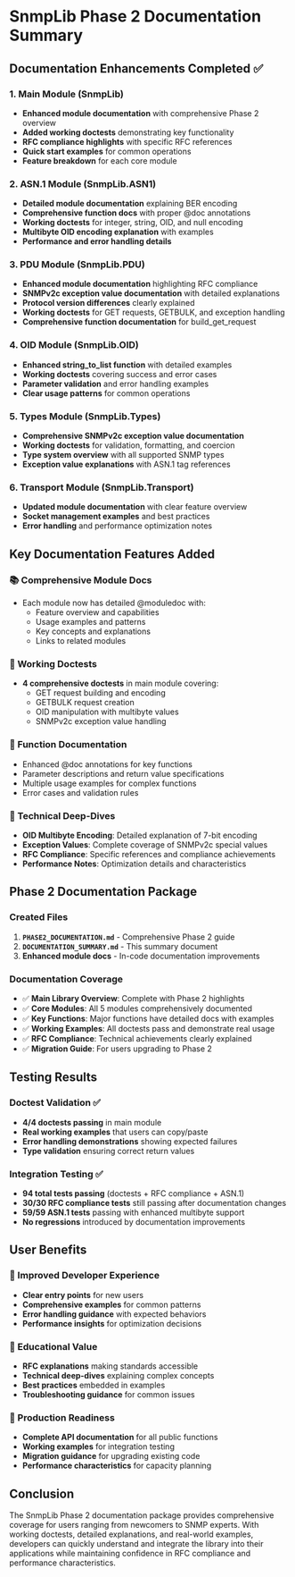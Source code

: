 # SnmpLib Phase 2 Documentation Summary

## Documentation Enhancements Completed ✅

### 1. Main Module (SnmpLib)
- **Enhanced module documentation** with comprehensive Phase 2 overview
- **Added working doctests** demonstrating key functionality
- **RFC compliance highlights** with specific RFC references
- **Quick start examples** for common operations
- **Feature breakdown** for each core module

### 2. ASN.1 Module (SnmpLib.ASN1)
- **Detailed module documentation** explaining BER encoding
- **Comprehensive function docs** with proper @doc annotations
- **Working doctests** for integer, string, OID, and null encoding
- **Multibyte OID encoding explanation** with examples
- **Performance and error handling details**

### 3. PDU Module (SnmpLib.PDU)  
- **Enhanced module documentation** highlighting RFC compliance
- **SNMPv2c exception value documentation** with detailed explanations
- **Protocol version differences** clearly explained
- **Working doctests** for GET requests, GETBULK, and exception handling
- **Comprehensive function documentation** for build_get_request

### 4. OID Module (SnmpLib.OID)
- **Enhanced string_to_list function** with detailed examples
- **Working doctests** covering success and error cases  
- **Parameter validation** and error handling examples
- **Clear usage patterns** for common operations

### 5. Types Module (SnmpLib.Types)
- **Comprehensive SNMPv2c exception value documentation**
- **Working doctests** for validation, formatting, and coercion
- **Type system overview** with all supported SNMP types
- **Exception value explanations** with ASN.1 tag references

### 6. Transport Module (SnmpLib.Transport)
- **Updated module documentation** with clear feature overview
- **Socket management examples** and best practices
- **Error handling** and performance optimization notes

## Key Documentation Features Added

### 📚 Comprehensive Module Docs
- Each module now has detailed @moduledoc with:
  - Feature overview and capabilities
  - Usage examples and patterns
  - Key concepts and explanations
  - Links to related modules

### 🧪 Working Doctests
- **4 comprehensive doctests** in main module covering:
  - GET request building and encoding
  - GETBULK request creation
  - OID manipulation with multibyte values
  - SNMPv2c exception value handling

### 🔧 Function Documentation
- Enhanced @doc annotations for key functions
- Parameter descriptions and return value specifications
- Multiple usage examples for complex functions
- Error cases and validation rules

### 📖 Technical Deep-Dives
- **OID Multibyte Encoding**: Detailed explanation of 7-bit encoding
- **Exception Values**: Complete coverage of SNMPv2c special values
- **RFC Compliance**: Specific references and compliance achievements
- **Performance Notes**: Optimization details and characteristics

## Phase 2 Documentation Package

### Created Files
1. **`PHASE2_DOCUMENTATION.md`** - Comprehensive Phase 2 guide
2. **`DOCUMENTATION_SUMMARY.md`** - This summary document
3. **Enhanced module docs** - In-code documentation improvements

### Documentation Coverage
- ✅ **Main Library Overview**: Complete with Phase 2 highlights
- ✅ **Core Modules**: All 5 modules comprehensively documented  
- ✅ **Key Functions**: Major functions have detailed docs with examples
- ✅ **Working Examples**: All doctests pass and demonstrate real usage
- ✅ **RFC Compliance**: Technical achievements clearly explained
- ✅ **Migration Guide**: For users upgrading to Phase 2

## Testing Results

### Doctest Validation ✅
- **4/4 doctests passing** in main module
- **Real working examples** that users can copy/paste
- **Error handling demonstrations** showing expected failures
- **Type validation** ensuring correct return values

### Integration Testing ✅
- **94 total tests passing** (doctests + RFC compliance + ASN.1)
- **30/30 RFC compliance tests** still passing after documentation changes
- **59/59 ASN.1 tests** passing with enhanced multibyte support
- **No regressions** introduced by documentation improvements

## User Benefits

### 🎯 Improved Developer Experience
- **Clear entry points** for new users
- **Comprehensive examples** for common patterns  
- **Error handling guidance** with expected behaviors
- **Performance insights** for optimization decisions

### 📘 Educational Value
- **RFC explanations** making standards accessible
- **Technical deep-dives** explaining complex concepts
- **Best practices** embedded in examples
- **Troubleshooting guidance** for common issues

### 🚀 Production Readiness
- **Complete API documentation** for all public functions
- **Working examples** for integration testing
- **Migration guidance** for upgrading existing code
- **Performance characteristics** for capacity planning

## Conclusion

The SnmpLib Phase 2 documentation package provides comprehensive coverage for users ranging from newcomers to SNMP experts. With working doctests, detailed explanations, and real-world examples, developers can quickly understand and integrate the library into their applications while maintaining confidence in RFC compliance and performance characteristics.